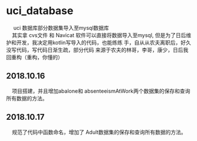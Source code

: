 # uci_database
&nbsp;&nbsp;&nbsp;&nbsp; uci 数据库部分数据集导入至mysql数据库   
&nbsp;&nbsp;&nbsp;&nbsp;其实拿 cvs文件 和 Navicat 软件可以直接将数据导入至mysql,
但是为了日后维护和开发，我决定用kotlin写导入的代码，也能练练
手，自从从农夫离职后，好久没写代码，写代码日渐生疏，部分代码
来源于农夫的林哥，李哥，康少，日后我回重构（重构，你懂的）

## 2018.10.16    
&nbsp;&nbsp;&nbsp;&nbsp;项目搭建，并且增加abalone和
absenteeismAtWork两个数据集的保存和查询所有数据的方法。

## 2018.10.17  
&nbsp;&nbsp;&nbsp;&nbsp;规范了代码中函数命名，增加了
Adult数据集的保存和查询所有数据的方法。